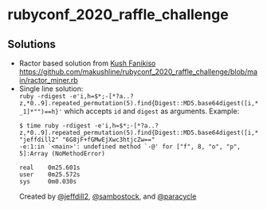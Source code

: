 # rubyconf_2020_raffle_challenge

## Solutions
* Ractor based solution from [Kush Fanikiso](https://github.com/makushline)
  https://github.com/makushline/rubyconf_2020_raffle_challenge/blob/main/ractor_miner.rb
* Single line solution:  
  `ruby -rdigest -e'i,h=$*;-[*?a..?z,*0..9].repeated_permutation(5).find{Digest::MD5.base64digest([i,*_1]*"")==h}'`
  which accepts `id` and `digest` as arguments. Example:  
  ```
  $ time ruby -rdigest -e'i,h=$*;-[*?a..?z,*0..9].repeated_permutation(5).find{Digest::MD5.base64digest([i,*_1]*"")==h}' "jeffdill2" "6G8jF+fGMwEjXwc3htjcZw=="
  -e:1:in `<main>': undefined method `-@' for ["f", 8, "o", "p", 5]:Array (NoMethodError)
  
  real    0m25.601s
  user    0m25.572s
  sys     0m0.030s
  ```
  Created by [@jeffdill2](https://github.com/jeffdill2), [@sambostock](https://github.com/sambostock), and [@paracycle](https://github.com/paracycle)

